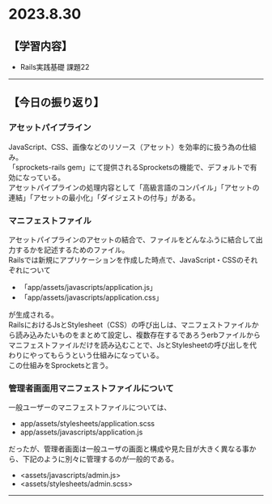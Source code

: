 # 2023.8.30
## 【学習内容】
- Rails実践基礎 課題22
___
## 【今日の振り返り】

### アセットパイプライン
JavaScript、CSS、画像などのリソース（アセット）を効率的に扱う為の仕組み。  
「sprockets-rails gem」にて提供されるSprocketsの機能で、デフォルトで有効になっている。  
アセットパイプラインの処理内容として「高級言語のコンパイル」「アセットの連結」「アセットの最小化」「ダイジェストの付与」がある。  

### マニフェストファイル
アセットパイプラインのアセットの結合で、ファイルをどんなふうに結合して出力するかを記述するためのファイル。  
Railsでは新規にアプリケーションを作成した時点で、JavaScript・CSSのそれぞれについて  

- 「app/assets/javascripts/application.js」  
- 「app/assets/javascripts/application.css」  

が生成される。  
RailsにおけるJsとStylesheet（CSS）の呼び出しは、マニフェストファイルから読み込みたいものをまとめて設定し、複数存在するであろうerbファイルからマニフェストファイルだけを読み込むことで、JsとStylesheetの呼び出しを代わりにやってもらうという仕組みになっている。  
この仕組みをSprocketsと言う。

### 管理者画面用マニフェストファイルについて
一般ユーザーのマニフェストファイルについては、  

- app/assets/stylesheets/application.scss  
- app/assets/javascripts/application.js

だったが、管理者画面は一般ユーザの画面と構成や見た目が大きく異なる事から、下記のように別々に管理するのが一般的である。  

- <assets/javascripts/admin.js>
- <assets/stylesheets/admin.scss>  
___
